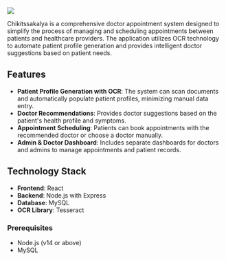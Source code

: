 <img src="https://capsule-render.vercel.app/api?type=waving&height=300&color=gradient&text=Chikitsakalaya&reversal=false&textBg=false&fontSize=89&fontAlignY=41" />

Chikitssakalya is a comprehensive doctor appointment system designed to simplify the process of managing and scheduling appointments between patients and healthcare providers. The application utilizes OCR technology to automate patient profile generation and provides intelligent doctor suggestions based on patient needs.

## Features

- **Patient Profile Generation with OCR**: The system can scan documents and automatically populate patient profiles, minimizing manual data entry.
- **Doctor Recommendations**: Provides doctor suggestions based on the patient's health profile and symptoms.
- **Appointment Scheduling**: Patients can book appointments with the recommended doctor or choose a doctor manually.
- **Admin & Doctor Dashboard**: Includes separate dashboards for doctors and admins to manage appointments and patient records.

## Technology Stack

- **Frontend**: React
- **Backend**: Node.js with Express
- **Database**: MySQL
- **OCR Library**: Tesseract


### Prerequisites

- Node.js (v14 or above)
- MySQL